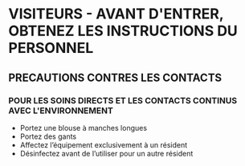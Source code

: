 # VISITEURS - AVANT D'ENTRER, OBTENEZ LES INSTRUCTIONS DU PERSONNEL

## PRECAUTIONS CONTRES LES CONTACTS

### POUR LES SOINS DIRECTS ET LES CONTACTS CONTINUS AVEC L'ENVIRONNEMENT

- Portez une blouse à manches longues
- Portez des gants
- Affectez l’équipement exclusivement à un résident
- Désinfectez avant de l’utiliser pour un autre résident